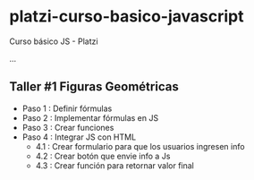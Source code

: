 # platzi-curso-basico-javascript
Curso básico JS - Platzi

...

## Taller #1 Figuras Geométricas

- Paso 1 : Definir fórmulas
- Paso 2 : Implementar fórmulas en JS
- Paso 3 : Crear funciones
- Paso 4 : Integrar JS con HTML
    - 4.1 : Crear formulario para que los usuarios ingresen info
    - 4.2 : Crear botón que envie info a Js
    - 4.3 : Crear función para retornar valor final 